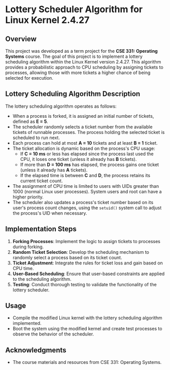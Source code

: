 # Lottery Scheduler Algorithm for Linux Kernel 2.4.27

## Overview
This project was developed as a term project for the **CSE 331: Operating Systems** course. The goal of this project is to implement a lottery scheduling algorithm within the Linux Kernel version 2.4.27. This algorithm provides a probabilistic approach to CPU scheduling by assigning tickets to processes, allowing those with more tickets a higher chance of being selected for execution.

## Lottery Scheduling Algorithm Description
The lottery scheduling algorithm operates as follows:

- When a process is forked, it is assigned an initial number of tickets, defined as **E = 5**.
- The scheduler randomly selects a ticket number from the available tickets of runnable processes. The process holding the selected ticket is scheduled to run next.
- Each process can hold at most **A = 10** tickets and at least **B = 1** ticket.
- The ticket allocation is dynamic based on the process's CPU usage:
  - If **C = 10 ms** or less has elapsed since the process last used the CPU, it loses one ticket (unless it already has **B** tickets).
  - If more than **D = 100 ms** has elapsed, the process gains one ticket (unless it already has **A** tickets).
  - If the elapsed time is between **C** and **D**, the process retains its current ticket count.
- The assignment of CPU time is limited to users with UIDs greater than 1000 (normal Linux user processes). System users and root can have a higher priority.
- The scheduler also updates a process's ticket number based on its user's process count changes, using the `setuid()` system call to adjust the process's UID when necessary.

## Implementation Steps
1. **Forking Processes**: Implement the logic to assign tickets to processes during forking.
2. **Random Ticket Selection**: Develop the scheduling mechanism to randomly select a process based on its ticket count.
3. **Ticket Adjustment**: Integrate the rules for ticket loss and gain based on CPU time.
4. **User-Based Scheduling**: Ensure that user-based constraints are applied to the scheduling algorithm.
5. **Testing**: Conduct thorough testing to validate the functionality of the lottery scheduler.

## Usage
- Compile the modified Linux kernel with the lottery scheduling algorithm implemented.
- Boot the system using the modified kernel and create test processes to observe the behavior of the scheduler.

## Acknowledgments
- The course materials and resources from CSE 331: Operating Systems.

